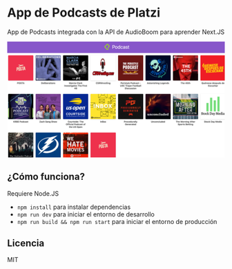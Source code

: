 # App de Podcasts de Platzi

App de Podcasts integrada con la API de AudioBoom para aprender Next.JS

![Captura del App](./.readme-static/Podcast.png)

## ¿Cómo funciona?

Requiere Node.JS

* `npm install` para instalar dependencias
* `npm run dev` para iniciar el entorno de desarrollo
* `npm run build && npm run start` para iniciar el entorno de producción

## Licencia

MIT